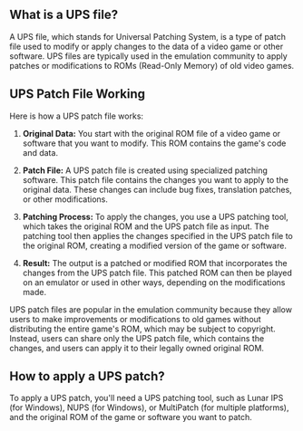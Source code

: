 ## What is a UPS file?

A UPS file, which stands for Universal Patching System, is a type of patch file used to modify or apply changes to the data of a video game or other software. UPS files are typically used in the emulation community to apply patches or modifications to ROMs (Read-Only Memory) of old video games.

## UPS Patch File Working

Here is how a UPS patch file works:

1.  **Original Data:** You start with the original ROM file of a video game or software that you want to modify. This ROM contains the game's code and data.
    
2.  **Patch File:** A UPS patch file is created using specialized patching software. This patch file contains the changes you want to apply to the original data. These changes can include bug fixes, translation patches, or other modifications.
    
3.  **Patching Process:** To apply the changes, you use a UPS patching tool, which takes the original ROM and the UPS patch file as input. The patching tool then applies the changes specified in the UPS patch file to the original ROM, creating a modified version of the game or software.
    
4.  **Result:** The output is a patched or modified ROM that incorporates the changes from the UPS patch file. This patched ROM can then be played on an emulator or used in other ways, depending on the modifications made.
    

UPS patch files are popular in the emulation community because they allow users to make improvements or modifications to old games without distributing the entire game's ROM, which may be subject to copyright. Instead, users can share only the UPS patch file, which contains the changes, and users can apply it to their legally owned original ROM.

## How to apply a UPS patch?

To apply a UPS patch, you'll need a UPS patching tool, such as Lunar IPS (for Windows), NUPS (for Windows), or MultiPatch (for multiple platforms), and the original ROM of the game or software you want to patch.
